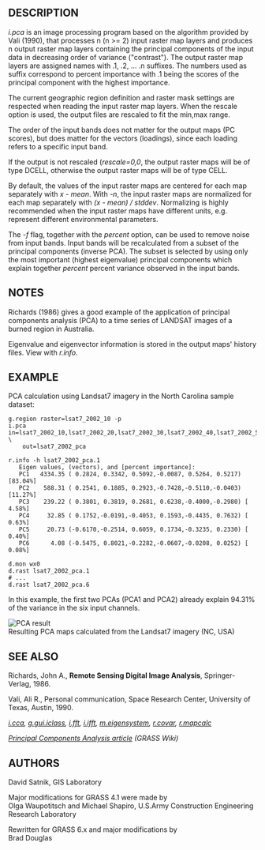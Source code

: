 ## DESCRIPTION

*i.pca* is an image processing program based on the algorithm provided
by Vali (1990), that processes n (n \>= 2) input raster map layers and
produces n output raster map layers containing the principal components
of the input data in decreasing order of variance ("contrast"). The
output raster map layers are assigned names with .1, .2, ... .n
suffixes. The numbers used as suffix correspond to percent importance
with .1 being the scores of the principal component with the highest
importance.

The current geographic region definition and raster mask settings are
respected when reading the input raster map layers. When the rescale
option is used, the output files are rescaled to fit the min,max range.

The order of the input bands does not matter for the output maps (PC
scores), but does matter for the vectors (loadings), since each loading
refers to a specific input band.

If the output is not rescaled (*rescale=0,0*, the output raster maps
will be of type DCELL, otherwise the output raster maps will be of type
CELL.

By default, the values of the input raster maps are centered for each
map separately with *x - mean*. With *-n*, the input raster maps are
normalized for each map separately with *(x - mean) / stddev*.
Normalizing is highly recommended when the input raster maps have
different units, e.g. represent different environmental parameters.

The *-f* flag, together with the *percent* option, can be used to remove
noise from input bands. Input bands will be recalculated from a subset
of the principal components (inverse PCA). The subset is selected by
using only the most important (highest eigenvalue) principal components
which explain together *percent* percent variance observed in the input
bands.

## NOTES

Richards (1986) gives a good example of the application of principal
components analysis (PCA) to a time series of LANDSAT images of a burned
region in Australia.

Eigenvalue and eigenvector information is stored in the output maps'
history files. View with *r.info*.

## EXAMPLE

PCA calculation using Landsat7 imagery in the North Carolina sample
dataset:

```shell
g.region raster=lsat7_2002_10 -p
i.pca in=lsat7_2002_10,lsat7_2002_20,lsat7_2002_30,lsat7_2002_40,lsat7_2002_50,lsat7_2002_70 \
    out=lsat7_2002_pca

r.info -h lsat7_2002_pca.1
   Eigen values, (vectors), and [percent importance]:
   PC1   4334.35 ( 0.2824, 0.3342, 0.5092,-0.0087, 0.5264, 0.5217) [83.04%]
   PC2    588.31 ( 0.2541, 0.1885, 0.2923,-0.7428,-0.5110,-0.0403) [11.27%]
   PC3    239.22 ( 0.3801, 0.3819, 0.2681, 0.6238,-0.4000,-0.2980) [ 4.58%]
   PC4     32.85 ( 0.1752,-0.0191,-0.4053, 0.1593,-0.4435, 0.7632) [ 0.63%]
   PC5     20.73 (-0.6170,-0.2514, 0.6059, 0.1734,-0.3235, 0.2330) [ 0.40%]
   PC6      4.08 (-0.5475, 0.8021,-0.2282,-0.0607,-0.0208, 0.0252) [ 0.08%]

d.mon wx0
d.rast lsat7_2002_pca.1
# ...
d.rast lsat7_2002_pca.6
```

In this example, the first two PCAs (PCA1 and PCA2) already explain
94.31% of the variance in the six input channels.

![PCA result](i_pca_result.png)  
Resulting PCA maps calculated from the Landsat7 imagery (NC, USA)

## SEE ALSO

Richards, John A., **Remote Sensing Digital Image Analysis**,
Springer-Verlag, 1986.

Vali, Ali R., Personal communication, Space Research Center, University
of Texas, Austin, 1990.

*[i.cca](i.cca.md), [g.gui.iclass](g.gui.iclass.md), [i.fft](i.fft.md),
[i.ifft](i.ifft.md),
[m.eigensystem](https://grass.osgeo.org/grass-stable/manuals/addons/m.eigensystem.html),
[r.covar](r.covar.md), [r.mapcalc](r.mapcalc.md)*

*[Principal Components Analysis
article](https://grasswiki.osgeo.org/wiki/Principal_Components_Analysis)
(GRASS Wiki)*

## AUTHORS

David Satnik, GIS Laboratory

Major modifications for GRASS 4.1 were made by  
Olga Waupotitsch and Michael Shapiro, U.S.Army Construction Engineering
Research Laboratory

Rewritten for GRASS 6.x and major modifications by  
Brad Douglas
